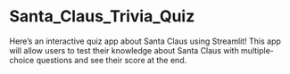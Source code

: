 # Santa_Claus_Trivia_Quiz
Here’s an interactive quiz app about Santa Claus using Streamlit! This app will allow users to test their knowledge about Santa Claus with multiple-choice questions and see their score at the end.
